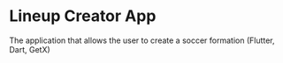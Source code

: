 # Lineup Creator App

The application that allows the user to create a soccer formation (Flutter, Dart, GetX)
